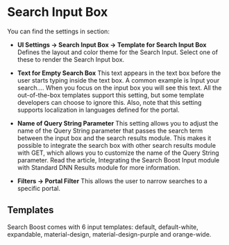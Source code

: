 # Search Input Box


You can find the settings in  section:
* **UI Settings -> Search Input Box -> Template for Search Input Box**
Defines the layout and color theme for the Search Input. Select one of these to render the Search Input box.

* **Text for Empty Search Box**
This text appears in the text box before the user starts typing inside the text box. A common example is Input your search.... When you focus on the input box you will see this text. All the out-of-the-box templates support this setting, but some template developers can choose to ignore this. Also, note that this setting supports localization in languages defined for the portal.

* **Name of Query String Parameter**
This setting allows you to adjust the name of the Query String parameter that passes the search term between the input box and the search results module.  This makes it possible to integrate the search box with other search results module with GET, which allows you to customize the name of the Query String parameter.
 Read the article, Integrating the Search Boost Input module with Standard DNN Results module for more information.

* **Filters -> Portal Filter**
This allows the user to narrow searches to a specific portal. 

## Templates

Search Boost comes with 6 input templates: default, default-white, expandable, material-design, material-design-purple and orange-wide.
